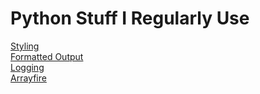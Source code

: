 # Python Stuff I Regularly Use
[Styling](python/py_styling.md)  
[Formatted Output](python/formatted-output)  
[Logging](python/logging.md)  
[Arrayfire](python/py_arrayfire.md)  
